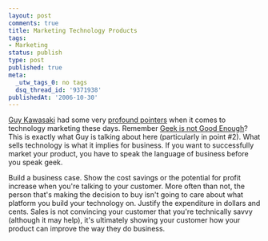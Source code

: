 ```yaml
---
layout: post
comments: true
title: Marketing Technology Products
tags:
- Marketing
status: publish
type: post
published: true
meta:
  _utw_tags_0: no tags
  dsq_thread_id: '9371938'
publishedAt: '2006-10-30'
---
```


<a title="Guy Kawasaki" href="https://blog.guykawasaki.com/">Guy Kawasaki</a> had some very <a title="Geek Marketing" href="https://blog.guykawasaki.com/2006/10/geek_marketing_.html">profound pointers</a> when it comes to technology marketing these days. Remember <a title="Geek Isn't Good Enough" href="https://blog.enlightsolutions.com/geek-isnt-good-enough/">Geek is not Good Enough</a>? This is exactly what Guy is talking about here (particularly in point #2). What sells technology is what it implies for business. If you want to successfully market your product, you have to speak the language of business before  you speak geek.

Build a business case. Show the cost savings or the potential for profit increase when you're talking to your customer. More often than not, the person that's making the decision to buy isn't going to care about what platform you build your technology on. Justify the expenditure in dollars and cents. Sales is not convincing your customer that you're technically savvy (although it may help), it's ultimately showing your customer how your product can improve the way they do business.
